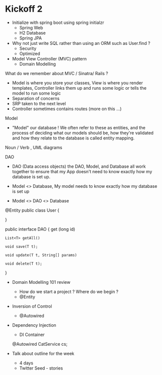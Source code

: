 # Kickoff 2

- Initialize with spring boot using spring initialzr 
  - Spring Web
  - H2 Database 
  - Spring JPA
- Why not just write SQL rather than using an ORM such as User.find ? 
  - Security
  - Optimized
- Model View Controller (MVC) pattern
  - Domain Modelling 


What do we remember about MVC / Sinatra/ Rails ?
- Model is where you store your classes, View is where you render templates, Controller links them up and runs some logic or tells the model to run some logic
- Separation of concerns
- SRP taken to the next level
- Controller sometimes contains routes (more on this ...)


Model
- "Model" our database ! We often refer to these as entities, and the process of deciding what our models should be, how they're validated and how they relate to the database is called entity mapping. 

Noun / Verb , UML diagrams

DAO
- DAO (Data access objects) the DAO, Model, and Database all work together to ensure that my App doesn't need to know exactly how my database is set up. 

- Model <> Database, My model needs to know exactly how my database is set up 
- Model <> DAO <> Database 

@Entity
public class User {

}

public interface DAO<T> {
    get (long id)

    List<T> getAll() 

    void save(T t);

    void update(T t, String[] params)

    void delete(T t);
}

- Domain Modelling 101 review
  - How do we start a project ? Where do we begin ?
  - @Entity
- Inversion of Control
  - @Autowired
- Dependency Injection 
  - DI Container

  @Autowired
  CatService cs;

- Talk about outline for the week
  - 4 days
  - Twitter Seed - stories